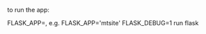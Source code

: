 to run the app:

FLASK_APP=<name of app folder containing __init__.py>, e.g. FLASK_APP='mtsite'
FLASK_DEBUG=1
run flask
